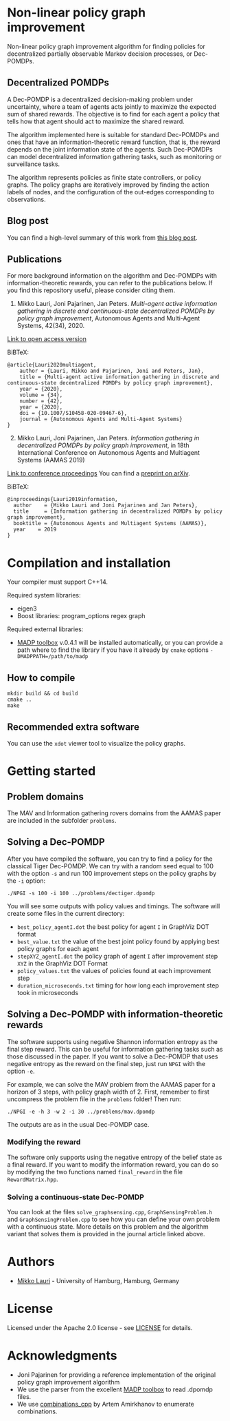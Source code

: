 # Non-linear policy graph improvement
Non-linear policy graph improvement algorithm for finding policies for decentralized partially observable Markov decision processes, or Dec-POMDPs.

## Decentralized POMDPs
A Dec-POMDP is a decentralized decision-making problem under uncertainty, where a team of agents acts jointly to maximize the expected sum of shared rewards.
The objective is to find for each agent a policy that tells how that agent should act to maximize the shared reward.

The algorithm implemented here is suitable for standard Dec-POMDPs and ones that have an information-theoretic reward function, that is, the reward depends on the joint information state of the agents.
Such Dec-POMDPs can model decentralized information gathering tasks, such as monitoring or surveillance tasks.

The algorithm represents policies as finite state controllers, or policy graphs.
The policy graphs are iteratively improved by finding the action labels of nodes, and the configuration of the out-edges corresponding to observations.

## Blog post
You can find a high-level summary of this work from [this blog post](https://laurimi.github.io/research/2020/06/13/active-perception.html).

## Publications
For more background information on the algorithm and Dec-POMDPs with information-theoretic rewards, you can refer to the publications below.
If you find this repository useful, please consider citing them.

1. Mikko Lauri, Joni Pajarinen, Jan Peters. *Multi-agent active information gathering in discrete and continuous-state decentralized POMDPs by policy graph improvement*, Autonomous Agents and Multi-Agent Systems, 42(34), 2020.

[Link to open access version](https://link.springer.com/article/10.1007/s10458-020-09467-6)

BiBTeX:
```
@article{Lauri2020multiagent,
  	author = {Lauri, Mikko and Pajarinen, Joni and Peters, Jan},
	title = {Multi-agent active information gathering in discrete and continuous-state decentralized POMDPs by policy graph improvement},
	year = {2020},
	volume = {34},
	number = {42},
	year = {2020},
	doi = {10.1007/S10458-020-09467-6},
	journal = {Autonomous Agents and Multi-Agent Systems}
}
```

2. Mikko Lauri, Joni Pajarinen, Jan Peters. *Information gathering in decentralized POMDPs by policy graph improvement*, in 18th International Conference on Autonomous Agents and Multiagent Systems (AAMAS 2019)

[Link to conference proceedings](https://dl.acm.org/doi/abs/10.5555/3306127.3331815)
You can find a [preprint on arXiv](https://arxiv.org/abs/1902.09840).

BiBTeX:
```
@inproceedings{Lauri2019information,
  author    = {Mikko Lauri and Joni Pajarinen and Jan Peters}, 
  title     = {Information gathering in decentralized POMDPs by policy graph improvement},
  booktitle = {Autonomous Agents and Multiagent Systems (AAMAS)},
  year    = 2019
}
```

# Compilation and installation
Your compiler must support C++14.

Required system libraries:
- eigen3
- Boost libraries: program_options regex graph

Required external libraries:
- [MADP toolbox](https://github.com/MADPToolbox/MADP) v.0.4.1 will be installed automatically, or you can provide a path where to find the library if you have it already by `cmake` options `-DMADPPATH=/path/to/madp`


## How to compile
```
mkdir build && cd build
cmake ..
make
```

## Recommended extra software
You can use the `xdot` viewer tool to visualize the policy graphs.

# Getting started

## Problem domains
The MAV and Information gathering rovers domains from the AAMAS paper are included in the subfolder `problems`.

## Solving a Dec-POMDP
After you have compiled the software, you can try to find a policy for the classical Tiger Dec-POMDP.
We can try with a random seed equal to 100 with the option `-s` and run 100 improvement steps on the policy graphs by the `-i` option:
```
./NPGI -s 100 -i 100 ../problems/dectiger.dpomdp
```

You will see some outputs with policy values and timings.
The software will create some files in the current directory:
- `best_policy_agentI.dot` the best policy for agent `I` in GraphViz DOT format
- `best_value.txt` the value of the best joint policy found by applying best policy graphs for each agent
- `stepXYZ_agentI.dot` the policy graph of agent `I` after improvement step `XYZ` in the GraphViz DOT Format
- `policy_values.txt` the values of policies found at each improvement step
- `duration_microseconds.txt` timing for how long each improvement step took in microseconds


## Solving a Dec-POMDP with information-theoretic rewards
The software supports using negative Shannon information entropy as the final step reward.
This can be useful for information gathering tasks such as those discussed in the paper.
If you want to solve a Dec-POMDP that uses negative entropy as the reward on the final step, just run `NPGI` with the option `-e`.

For example, we can solve the MAV problem from the AAMAS paper for a horizon of 3 steps, with policy graph width of 2.
First, remember to first uncompress the problem file in the `problems` folder!
Then run:
```
./NPGI -e -h 3 -w 2 -i 30 ../problems/mav.dpomdp
```

The outputs are as in the usual Dec-POMDP case.

### Modifying the reward
The software only supports using the negative entropy of the belief state as a final reward.
If you want to modify the information reward, you can do so by modifying the two functions named `final_reward` in the file `RewardMatrix.hpp`.

### Solving a continuous-state Dec-POMDP
You can look at the files `solve_graphsensing.cpp`, `GraphSensingProblem.h` and `GraphSensingProblem.cpp` to see how you can define your own problem with a continuous state.
More details on this problem and the algorithm variant that solves them is provided in the journal article linked above.


# Authors
* [Mikko Lauri](https://laurimi.github.io) - University of Hamburg, Hamburg, Germany

# License
Licensed under the Apache 2.0 license - see [LICENSE](LICENSE) for details.

# Acknowledgments
- Joni Pajarinen for providing a reference implementation of the original policy graph improvement algorithm
- We use the parser from the excellent [MADP toolbox](https://github.com/MADPToolbox/MADP) to read .dpomdp files.
- We use [combinations_cpp](https://github.com/artem-ogre/combinations_cpp) by Artem Amirkhanov to enumerate combinations.

